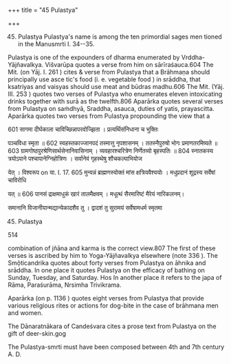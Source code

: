 +++
title = "45 Pulastya"

+++

45. Pulastya Pulastya's name is among the ten primordial sages men tioned in the Manusmrti I. 34--35. 

Pulastya is one of the expounders of dharma enumerated by Vrddha-Yājñavalkya. Višvarūpa quotes a verse from him on sārīraśauca.604 The Mit. (on Yāj. I. 261 ) cites & verse from Pulastya that a Brāhmaṇa should principally use asce tic's food (i. e. vegetable food ) in srāddha, that ksatriyas and vaisyas should use meat and būdras madhu.606 The Mit. (Yāj. III. 253 ) quotes two verses of Pulastya who enumerates eleven intoxicating drinks together with surā as the twelfth.806 Aparārka quotes several verses from Pulastya on saṁdhyā, Sraddha, asauca, duties of yatis, prayascitta. Aparārka quotes two verses from Pulastya propounding the view that a 

601 सागमा दीर्घकाला चाविच्छिन्नापरवोज्झिता । प्रत्यर्थिसंनिधाना च भुक्तिः 

पञ्चविधा स्मृता ॥ 602 स्वहस्तकाज्जानपदं तस्मात्तु नृपशासनम् । ततस्नैपुरुषो भोगः प्रमाणतरमिष्यते ॥ 603 ग्रामगोष्ठपुरश्रेणिसार्थसेनानिवासिनाम् । व्यवहारश्चरित्रेण निर्णेतव्यो बृहस्पतिः ॥ 804 स्नातकस्य त्रयोऽपाने पश्चापानेग्निहोत्रिणः । सर्वानेवं गृहस्थेषु शौचकल्पाभियोज 

येत् । विश्वरूप on या. I. 17. 605 मुन्यन्नं ब्राह्मणस्योक्तं मांस क्षत्रियवैश्ययोः । मधुप्रदानं शूद्रस्य सर्वेषां चाविरोधि 

यत् ॥ 606 पानसं द्राक्षमाधुकं खारं तालमैक्षवम् । मधूत्थं सैरमारिष्टं मैरेयं नारिकलनम्। 

समानानि विजानीयान्मद्यान्येकादशैव तु । द्वादशं तु सुरामयं सर्वेषामधर्म स्मृतमा 

45. Pulastya 

514 

combination of jñāna and karma is the correct view.807 The first of these verses is ascribed by him to Yoga-Yājñavalkya elsewhere (note 336 ). The Smộticandrika quotes about forty verses from Pulastya on āhnika and srāddha. In one place it quotes Pulastya on the efficacy of bathing on Sunday, Tuesday, and Saturday. Hos In another place it refers to the japa of Rāma, Paraśurāma, Nrsimha Trivikrama. 

Aparārka (on p. 1136 ) quotes eight verses from Pulastya that provide various religious rites or actions for dog-bite in the case of brāhmana men and women. 

The Dānaratnākara of Candeśvara cites a prose text from Pulastya on the gift of deer-skin.gog 

The Pulastya-smrti must have been composed between 4th and 7th century A. D. 

